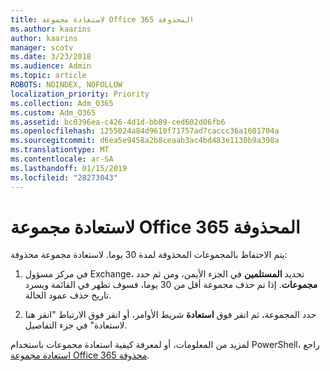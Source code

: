 ```yaml
---
title: لاستعادة مجموعة Office 365 المحذوفة
ms.author: kaarins
author: kaarins
manager: scotv
ms.date: 3/23/2018
ms.audience: Admin
ms.topic: article
ROBOTS: NOINDEX, NOFOLLOW
localization_priority: Priority
ms.collection: Adm_O365
ms.custom: Adm_O365
ms.assetid: bc0396ea-c426-4d1d-bb89-ced602d06fb6
ms.openlocfilehash: 1255024a84d9610f71757ad7caccc36a1601704a
ms.sourcegitcommit: d6ea5e9458a2b8ceaab3ac4bd483e1130b9a398a
ms.translationtype: MT
ms.contentlocale: ar-SA
ms.lasthandoff: 01/15/2019
ms.locfileid: "28273043"
---
```

# <a name="restore-a-deleted-office-365-group"></a>لاستعادة مجموعة Office 365 المحذوفة

يتم الاحتفاظ بالمجموعات المحذوفة لمدة 30 يوما. لاستعادة مجموعة محذوفة:
  
1. في مركز مسؤول Exchange، تحديد **المستلمين** في الجزء الأيمن، ومن ثم حدد **مجموعات**. إذا تم حذف مجموعة أقل من 30 يوما، فسوف تظهر في القائمة ويسرد تاريخ حذف عمود الحالة.
    
2. حدد المجموعة، ثم انقر فوق **استعادة** شريط الأوامر، أو انقر فوق الارتباط "انقر هنا لاستعادة" في جزء التفاصيل. 
    
لمزيد من المعلومات، أو لمعرفة كيفية استعادة مجموعات باستخدام PowerShell، راجع [استعادة مجموعة Office 365 محذوفة](https://go.microsoft.com/fwlink/?linkid=867802).
  

